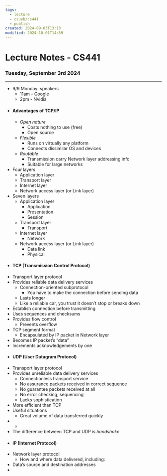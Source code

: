 ```yaml
---
tags:
  - lecture
  - csueb/cs441
  - publish
created: 2024-09-03T13:13
modified: 2024-10-01T14:59
---
```

# Lecture Notes - CS441
### Tuesday, September 3rd 2024

---

- 9/9 Monday: speakers
	- 11am - Google
	- 2pm - Nvidia
- #### Advantages of TCP/IP
	- *Open nature*
		- Costs nothing to use (free)
		- Open source
	- *Flexible*
		- Runs on virtually any platform
		- Connects dissimilar OS and devices
	- *Routable*
		- Transmission carry Network layer addressing info
		- Suitable for large networks
- Four layers
	- Application layer
	- Transport layer
	- Internet layer
	- Network access layer (or Link layer)
- Seven layers
	-  Application layer
		- Application
		- Presentation
		- Session
	- Transport layer
		- Transport
	- Internet layer
		- Network
	- Network access layer (or Link layer)
		- Data link
		- Physical
- #### TCP (Transmission Control Protocol)
- Transport layer protocol
- Provides reliable data delivery services
	- Connection-oriented subprotocol
		- You have to make the connection before sending data
	- Lasts longer
	- Like a reliable car, you trust it doesn’t stop or breaks down
- Establish connection before transmitting
- Uses sequences and checksums
- Provides flow control
	- Prevents overflow
- TCP segment format
	- Encapsulated by IP packet in Network layer
- Becomes IP packet’s “data”
- Increments acknowledgements by one
- #### UDP (User Datagram Protocol)
- Transport layer protocol
- Provides unreliable data delivery services
	- Connectionless transport service
	- No assurance packets received in correct sequence
	- No guarantee packets received at all
	- No error checking, sequencing
	- Lacks sophistication
- More efficient than TCP
- Useful situations
	- Great volume of data transferred quickly
- -
- The difference between TCP and UDP is *handshake*
- #### IP (Internet Protocol)
- Network layer protocol
	- How and where data delivered, including:
- Data’s source and destination addresses
- 